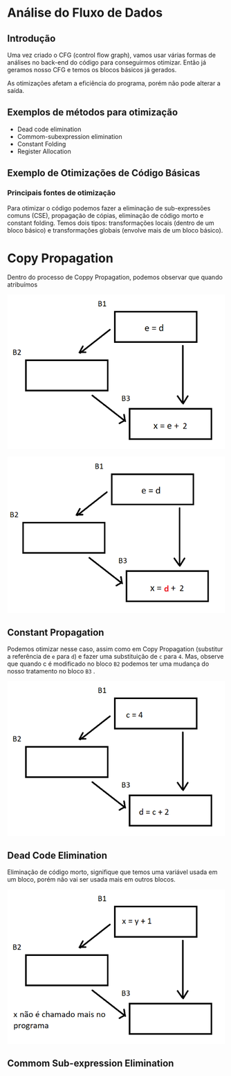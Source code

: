 

# Análise do Fluxo de Dados

## Introdução

Uma vez criado o CFG (control flow graph), vamos usar várias formas de análises no back-end do código para conseguirmos otimizar. Então já geramos nosso CFG e temos os blocos básicos já gerados.

As otimizações afetam a eficiência do programa, porém não pode alterar a saída.

## Exemplos de métodos para otimização

-  Dead code elimination
- Commom-subexpression elimination
- Constant Folding
- Register Allocation

## Exemplo de Otimizações de Código Básicas

### Principais fontes de otimização

Para otimizar o código podemos fazer a eliminação de sub-expressões comuns (CSE), propagação de cópias, eliminação de código morto e constant folding. Temos dois tipos: transformações locais (dentro de um bloco básico) e transformações globais (envolve mais de um bloco básico).

# Copy Propagation

Dentro do processo de Coppy Propagation, podemos observar que quando atribuímos 

![](https://raw.githubusercontent.com/NatSatie/StudyNotes/main/compilers/part_5/copyPropagation1.png)

![](https://raw.githubusercontent.com/NatSatie/StudyNotes/main/compilers/part_5/copyPropagation2.png)

## Constant Propagation

Podemos otimizar nesse caso, assim como em Copy Propagation (substitur a referência de `e` para `d`) e fazer uma substituição de `c` para `4`. Mas, observe que quando c é modificado no bloco `B2` podemos ter uma mudança do nosso tratamento no bloco `B3` .

![](https://raw.githubusercontent.com/NatSatie/StudyNotes/main/compilers/part_5/constPropagation.png)

## Dead Code Elimination

Eliminação de código morto, signifique que temos uma variável usada em um bloco, porém não vai ser usada mais em outros blocos.

![](https://raw.githubusercontent.com/NatSatie/StudyNotes/main/compilers/part_5/deadCodePropagation.png)

## Commom Sub-expression Elimination

